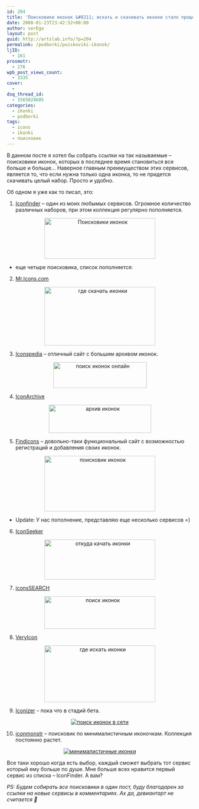 ```yaml
---
id: 204
title: 'Поисковики иконок &#8211; искать и скачивать иконки стало проще'
date: 2008-01-23T23:42:52+00:00
author: serEga
layout: post
guid: http://artslab.info/?p=204
permalink: /podborki/poiskoviki-ikonok/
ljID:
  - 161
prosmotr:
  - 276
wpb_post_views_count:
  - 3335
cover:
  -
dsq_thread_id:
  - 1565024685
categories:
  - ikonki
  - podborki
tags:
  - icons
  - ikonki
  - поисковик
---
```

В данном посте я хотел бы собрать ссылки на так называемые &#8211; поисковики иконок, которых в последнее время становиться все больше и больше&#8230; Наверное главным преимуществом этих сервисов, является то, что если нужна только одна иконка, то не придется скачивать целый набор. Просто и удобно.

Об одном я уже как то писал, это:

1. <a href="http://www.iconfinder.net/" target="_blank" rel="nofollow">Iconfinder</a> &#8211; один из моих любымых сервисов. Огромное количество различных наборов, при этом коллекция регулярно пополняется.

<center>
  <a href="{{site.img_cdn}}/iconfinder.jpg"><img src="{{site.img_cdn}}/iconfinder-300x110.jpg" alt="Поисковики иконок" title="iconfinder" width="300" height="110" class="alignnone size-medium wp-image-945" /></a>
</center>

+ еще четыре поисковика, список пополняется:

2. <a href="http://mricons.com/" target="_blank" rel="nofollow">Mr.Icons.com</a>

<center>
  <a href="{{site.img_cdn}}/mricons_poisk_icons.jpg"><img src="{{site.img_cdn}}/mricons_poisk_icons-300x158.jpg" alt="где скачать иконки" title="mricons_poisk_icons" width="300" height="158" class="alignnone size-medium wp-image-2165" srcset="{{site.img_cdn}}/mricons_poisk_icons-300x158.jpg 300w, {{site.img_cdn}}/mricons_poisk_icons.jpg 649w" sizes="(max-width: 300px) 100vw, 300px" /></a>
</center>

3. <a href="http://www.iconspedia.com/" rel="nofollow">Iconspedia</a> &#8211; отличный сайт с большим архивом иконок.

<center>
  <a href="{{site.img_cdn}}/iconspedia.jpg"><img src="{{site.img_cdn}}/iconspedia.jpg" alt="поиск иконок онлайн" title="iconspedia" width="253" height="70" class="alignnone size-full wp-image-947" /></a>
</center>

4. <a href="http://www.iconarchive.com/" target="_blank" rel="nofollow">IconArchive</a>

<center>
  <a href="{{site.img_cdn}}/iconarchive.jpg"><img src="{{site.img_cdn}}/iconarchive.jpg" alt="архив иконок" title="iconarchive" width="277" height="76" class="alignnone size-full wp-image-948" /></a>
</center>

5. <a href="http://findicons.com/" rel="nofollow">Findicons</a> &#8211; довольно-таки функциональный сайт с возможностью регистраций и добавления своих иконок.

<center>
  <a href="{{site.img_cdn}}/findicons.jpg"><img src="{{site.img_cdn}}/findicons-300x150.jpg" alt="поисковик иконок" title="findicons" width="300" height="150" class="alignnone size-medium wp-image-949" srcset="{{site.img_cdn}}/findicons-300x150.jpg 300w, {{site.img_cdn}}/findicons.jpg 609w" sizes="(max-width: 300px) 100vw, 300px" /></a>
</center>

+ Update: У нас пополнение, представляю еще несколько сервисов =)

6. <a href="http://www.iconseeker.com/" rel="nofollow">IconSeeker</a>

<center>
  <a href="{{site.img_cdn}}/iconseeker.jpg"><img src="{{site.img_cdn}}/iconseeker-300x108.jpg" alt="откуда качать иконки" title="iconseeker" width="300" height="108" class="alignnone size-medium wp-image-2167" srcset="{{site.img_cdn}}/iconseeker-300x108.jpg 300w, {{site.img_cdn}}/iconseeker.jpg 458w" sizes="(max-width: 300px) 100vw, 300px" /></a>
</center>

7. <a href="http://icons-search.com/" rel="nofollow">iconsSEARCH</a>

<center>
  <a href="{{site.img_cdn}}/iconssearch.jpg"><img src="{{site.img_cdn}}/iconssearch-300x88.jpg" alt="поиск иконок" title="iconssearch" width="300" height="88" class="alignnone size-medium wp-image-2168" srcset="{{site.img_cdn}}/iconssearch-300x88.jpg 300w, {{site.img_cdn}}/iconssearch.jpg 593w" sizes="(max-width: 300px) 100vw, 300px" /></a>
</center>

8. <a href="http://veryicon.com/" rel="nofollow">VeryIcon</a>

<center>
  <a href="{{site.img_cdn}}/veryicon.jpg"><img src="{{site.img_cdn}}/veryicon-300x153.jpg" alt="где искать иконки" title="veryicon" width="300" height="153" class="alignnone size-medium wp-image-2169" srcset="{{site.img_cdn}}/veryicon-300x153.jpg 300w, {{site.img_cdn}}/veryicon.jpg 570w" sizes="(max-width: 300px) 100vw, 300px" /></a>
</center>

9. <a href="http://iconizer.net/" target="_blank">Iconizer</a> &#8211; пока что в стадий бета.

<center>
  <a href="{{site.img_cdn}}/iskat_ikonki.jpg"><img src="{{site.img_cdn}}/iskat_ikonki-300x101.jpg" alt="поиск иконок в сети" class="aligncenter size-medium wp-image-7059" srcset="{{site.img_cdn}}/iskat_ikonki-300x101.jpg 300w, {{site.img_cdn}}/iskat_ikonki.jpg 654w" sizes="(max-width: 300px) 100vw, 300px" /></a>
</center>

10. <a href="http://iconmonstr.com/" target="_blank">iconmonstr</a> &#8211; поисковик по минималистичным иконочкам. Коллекция постоянно растет.

<center>
  <a href="{{site.img_cdn}}/minimalistichnie.jpg"><img src="{{site.img_cdn}}/minimalistichnie-300x154.jpg" alt="минималистичные иконки" class="aligncenter size-medium wp-image-7058" srcset="{{site.img_cdn}}/minimalistichnie-300x154.jpg 300w, {{site.img_cdn}}/minimalistichnie-1024x527.jpg 1024w, {{site.img_cdn}}/minimalistichnie.jpg 1391w" sizes="(max-width: 300px) 100vw, 300px" /></a>
</center>

Все таки хорошо когда есть выбор, каждый сможет выбрать тот сервис который ему больше по душе. Мне больше всех нравится первый сервис из списка &#8211; IconFinder. А вам?

_PS: Будем собирать все поисковики в один пост, буду благодарен за ссылки на новые сервисы в комментариях. Ах да, девиантарт не считается 🙂_